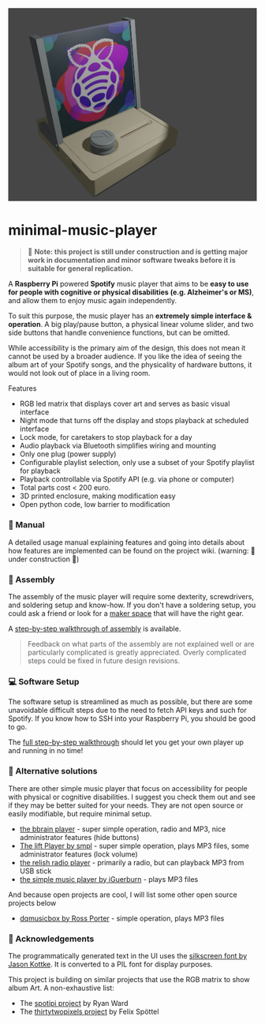 <img src="media/player_render.JPG" width="800">

# minimal-music-player
> 🚧 **Note: this project is still under construction and is getting major work in documentation and minor software tweaks before it is suitable for general replication.**

A **Raspberry Pi** powered **Spotify** music player that aims to be **easy to use for people with cognitive or physical disabilities (e.g. Alzheimer's or MS)**, and allow them to enjoy music again independently. 

To suit this purpose, the music player has an **extremely simple interface & operation**. A big play/pause button, a physical linear volume slider, and two side buttons that handle convenience functions, but can be omitted.

While accessibility is the primary aim of the design, this does not mean it cannot be used by a broader audience. If you like the idea of seeing the album art of your Spotify songs, and the physicality of hardware buttons, it would not look out of place in a living room. 

Features

* RGB led matrix that displays cover art and serves as basic visual interface
* Night mode that turns off the display and stops playback at scheduled interface
* Lock mode, for caretakers to stop playback for a day
* Audio playback via Bluetooth simplifies wiring and mounting
* Only one plug (power supply)
* Configurable playlist selection, only use a subset of your Spotify playlist for playback
* Playback controllable via Spotify API (e.g. via phone or computer)
* Total parts cost < 200 euro.
* 3D printed enclosure, making modification easy
* Open python code, low barrier to modification

### 📖 Manual

A detailed usage manual explaining features and going into details about how features are implemented can be found on the project wiki. (warning: 🚧 under construction 🚧)

### 🔨 Assembly

The assembly of the music player will require some dexterity, screwdrivers, and soldering setup and know-how. If you don't have a soldering setup, you could ask a friend or look for a [maker space](https://en.wikipedia.org/wiki/Hackerspace) that will have the right gear.

A [step-by-step walkthrough of assembly](docs/assembly.md) is available. 

> Feedback on what parts of the assembly are not explained well or are particularly complicated is greatly appreciated. Overly complicated steps could be fixed in future design revisions.

### 💻 Software Setup

The software setup is streamlined as much as possible, but there are some unavoidable difficult steps due to the need to fetch API keys and such for Spotify. If you know how to SSH into your Raspberry Pi, you should be good to go.

The [full step-by-step walkthrough](docs/setup.md) should let you get your own player up and running in no time! 

### 🤔 Alternative solutions

There are other simple music player that focus on accessibility for people with physical or cognitive disabilities. I suggest you check them out and see if they may be better suited for your needs. They are not open source or easily modifiable, but require minimal setup. 

* [the bbrain player](https://bbrain.eu/bbrain-muziekspeler/) - super simple operation, radio and MP3, nice administrator features (hide buttons)
* [The lift Player by smpl](https://smpltec.com/liftplayer-buy-now-us) - super simple operation, plays MP3 files, some administrator features (lock volume)
* [the relish radio player](https://relish-life.com/us/music/radios/relish-radio) - primarily a radio, but can playback MP3 from USB stick
* [the simple music player by iGuerburn](https://www.iguerburn.com/products/dementia-music-player) - plays MP3 files

And because open projects are cool, I will list some other open source projects below

* [dqmusicbox by Ross Porter](https://dqmusicbox.com/) - simple operation, plays MP3 files

### 🙏 Acknowledgements

The programmatically generated text in the UI uses the [silkscreen font by Jason Kottke](https://kottke.org/plus/type/silkscreen/). It is converted to a PIL font for display purposes.

This project is building on similar projects that use the RGB matrix to show album Art. A non-exhaustive list:

* The [spotipi project](https://github.com/ryanwa18/spotipi)  by Ryan Ward
* The [thirtytwopixels project](https://github.com/fspoettel/thirtytwopixels) by Felix Spöttel 



